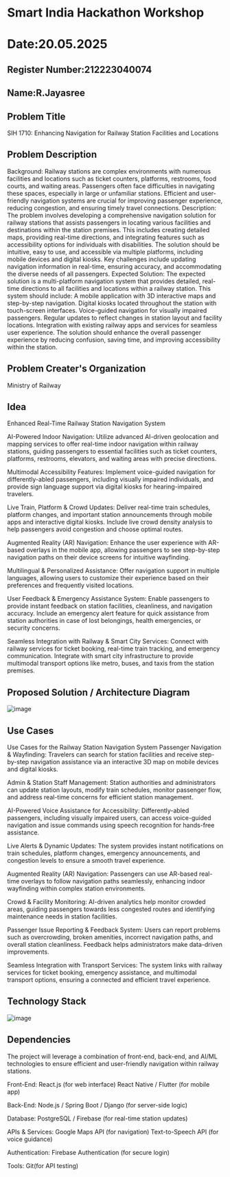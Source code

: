 # Smart India Hackathon Workshop
# Date:20.05.2025
## Register Number:212223040074
## Name:R.Jayasree
## Problem Title
SIH 1710: Enhancing Navigation for Railway Station Facilities and Locations
## Problem Description
Background: Railway stations are complex environments with numerous facilities and locations such as ticket counters, platforms, restrooms, food courts, and waiting areas. Passengers often face difficulties in navigating these spaces, especially in large or unfamiliar stations. Efficient and user-friendly navigation systems are crucial for improving passenger experience, reducing congestion, and ensuring timely travel connections. Description: The problem involves developing a comprehensive navigation solution for railway stations that assists passengers in locating various facilities and destinations within the station premises. This includes creating detailed maps, providing real-time directions, and integrating features such as accessibility options for individuals with disabilities. The solution should be intuitive, easy to use, and accessible via multiple platforms, including mobile devices and digital kiosks. Key challenges include updating navigation information in real-time, ensuring accuracy, and accommodating the diverse needs of all passengers. Expected Solution: The expected solution is a multi-platform navigation system that provides detailed, real-time directions to all facilities and locations within a railway station. This system should include: A mobile application with 3D interactive maps and step-by-step navigation. Digital kiosks located throughout the station with touch-screen interfaces. Voice-guided navigation for visually impaired passengers. Regular updates to reflect changes in station layout and facility locations. Integration with existing railway apps and services for seamless user experience. The solution should enhance the overall passenger experience by reducing confusion, saving time, and improving accessibility within the station.

## Problem Creater's Organization
Ministry of Railway

## Idea

Enhanced Real-Time Railway Station Navigation System

AI-Powered Indoor Navigation: Utilize advanced AI-driven geolocation and mapping services to offer real-time indoor navigation within railway stations, guiding passengers to essential facilities such as ticket counters, platforms, restrooms, elevators, and waiting areas with precise directions.

Multimodal Accessibility Features: Implement voice-guided navigation for differently-abled passengers, including visually impaired individuals, and provide sign language support via digital kiosks for hearing-impaired travelers.

Live Train, Platform & Crowd Updates: Deliver real-time train schedules, platform changes, and important station announcements through mobile apps and interactive digital kiosks. Include live crowd density analysis to help passengers avoid congestion and choose optimal routes.

Augmented Reality (AR) Navigation: Enhance the user experience with AR-based overlays in the mobile app, allowing passengers to see step-by-step navigation paths on their device screens for intuitive wayfinding.

Multilingual & Personalized Assistance: Offer navigation support in multiple languages, allowing users to customize their experience based on their preferences and frequently visited locations.

User Feedback & Emergency Assistance System: Enable passengers to provide instant feedback on station facilities, cleanliness, and navigation accuracy. Include an emergency alert feature for quick assistance from station authorities in case of lost belongings, health emergencies, or security concerns.

Seamless Integration with Railway & Smart City Services: Connect with railway services for ticket booking, real-time train tracking, and emergency communication. Integrate with smart city infrastructure to provide multimodal transport options like metro, buses, and taxis from the station premises.
## Proposed Solution / Architecture Diagram
![image](https://github.com/user-attachments/assets/987d1000-2ced-4c18-bcf7-fc19ccb00bbe)


## Use Cases
Use Cases for the Railway Station Navigation System Passenger Navigation & Wayfinding: Travelers can search for station facilities and receive step-by-step navigation assistance via an interactive 3D map on mobile devices and digital kiosks.

Admin & Station Staff Management: Station authorities and administrators can update station layouts, modify train schedules, monitor passenger flow, and address real-time concerns for efficient station management.

AI-Powered Voice Assistance for Accessibility: Differently-abled passengers, including visually impaired users, can access voice-guided navigation and issue commands using speech recognition for hands-free assistance.

Live Alerts & Dynamic Updates: The system provides instant notifications on train schedules, platform changes, emergency announcements, and congestion levels to ensure a smooth travel experience.

Augmented Reality (AR) Navigation: Passengers can use AR-based real-time overlays to follow navigation paths seamlessly, enhancing indoor wayfinding within complex station environments.

Crowd & Facility Monitoring: AI-driven analytics help monitor crowded areas, guiding passengers towards less congested routes and identifying maintenance needs in station facilities.

Passenger Issue Reporting & Feedback System: Users can report problems such as overcrowding, broken amenities, incorrect navigation paths, and overall station cleanliness. Feedback helps administrators make data-driven improvements.

Seamless Integration with Transport Services: The system links with railway services for ticket booking, emergency assistance, and multimodal transport options, ensuring a connected and efficient travel experience. 

## Technology Stack
![image](https://github.com/user-attachments/assets/bb55d800-dfca-4764-a024-b213037f6fa6)


## Dependencies
The project will leverage a combination of front-end, back-end, and AI/ML technologies to ensure efficient and user-friendly navigation within railway stations.

Front-End: React.js (for web interface) React Native / Flutter (for mobile app)

Back-End: Node.js / Spring Boot / Django (for server-side logic)

Database: PostgreSQL / Firebase (for real-time station updates)

APIs & Services: Google Maps API (for navigation) Text-to-Speech API (for voice guidance)

Authentication: Firebase Authentication (for secure login)

Tools: Git(for API testing)
